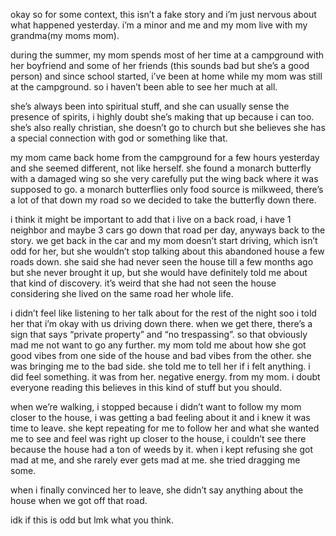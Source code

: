 okay so for some context, this isn’t a fake story and i’m just nervous about what happened yesterday. i’m a minor and me and my mom live with my grandma(my moms mom). 

during the summer, my mom spends most of her time at a campground with her boyfriend and some of her friends (this sounds bad but she’s a good person) and since school started, i’ve been at home while my mom was still at the campground. so i haven’t been able to see her much at all. 

she’s always been into spiritual stuff, and she can usually sense the presence of spirits, i highly doubt she’s making that up because i can too. she’s also really christian, she doesn’t go to church but she believes she has a special connection with god or something like that. 

my mom came back home from the campground for a few hours yesterday and she seemed different, not like herself. she found a monarch butterfly with a damaged wing so she very carefully put the wing back where it was supposed to go. a monarch butterflies only food source is milkweed, there’s a lot of that down my road so we decided to take the butterfly down there. 

i think it might be important to add that i live on a back road, i have 1 neighbor and maybe 3 cars go down that road per day, anyways back to the story. we get back in the car and my mom doesn’t start driving, which isn’t odd for her, but she wouldn’t stop talking about this abandoned house a few roads down. she said she had never seen the house till a few months ago but she never brought it up, but she would have definitely told me about that kind of discovery. it’s weird that she had not seen the house considering she lived on the same road her whole life.

i didn’t feel like listening to her talk about for the rest of the night soo i told her that i’m okay with us driving down there. when we get there, there’s a sign that says “private property” and “no trespassing”. so that obviously mad me not want to go any further. my mom told me about how she got good vibes from one side of the house and bad vibes from the other. she was bringing me to the bad side. she told me to tell her if i felt anything. i did feel something. it was from her. negative energy. from my mom. i doubt everyone reading this believes in this kind of stuff but you should.

when we’re walking, i stopped because i didn’t want to follow my mom closer to the house, i was getting a bad feeling about it and i knew it was time to leave. she kept repeating for me to follow her and what she wanted me to see and feel was right up closer to the house, i couldn’t see there because the house had a ton of weeds by it. when i kept refusing she got mad at me, and she rarely ever gets mad at me. she tried dragging me some.

when i finally convinced her to leave, she didn’t say anything about the house when we got off that road.

idk if this is odd but lmk what you think.